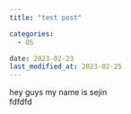 ```yaml
---
title: "test post"

categories:
  - OS

date: 2023-02-23
last_modified_at: 2023-02-25
---
```


hey guys my name is sejin  
fdfdfd
